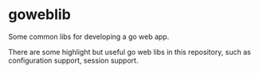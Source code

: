 # goweblib
Some common libs for developing a go web app.

There are some highlight but useful go web libs in this repository, such as configuration support, session support.
